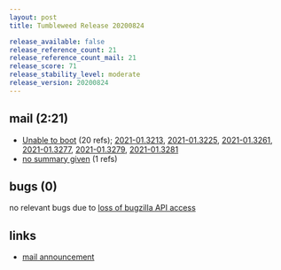 ```yaml
---
layout: post
title: Tumbleweed Release 20200824

release_available: false
release_reference_count: 21
release_reference_count_mail: 21
release_score: 71
release_stability_level: moderate
release_version: 20200824
---
```


## mail (2:21)

- [Unable to boot](https://lists.opensuse.org/opensuse-factory/2020-08/msg00354.html) (20 refs); [2021-01.3213](https://github.com/boombatower/tumbleweed-review/issues/10), [2021-01.3225](https://github.com/boombatower/tumbleweed-review/issues/10), [2021-01.3261](https://github.com/boombatower/tumbleweed-review/issues/10), [2021-01.3277](https://github.com/boombatower/tumbleweed-review/issues/10), [2021-01.3279](https://github.com/boombatower/tumbleweed-review/issues/10), [2021-01.3281](https://github.com/boombatower/tumbleweed-review/issues/10)
- [no summary given](https://github.com/boombatower/tumbleweed-review/issues/10) (1 refs)

## bugs (0)

<!--more-->

no relevant bugs due to [loss of bugzilla API access](https://bugzilla.opensuse.org/show_bug.cgi?id=1157722)



## links

- [mail announcement](https://github.com/boombatower/tumbleweed-review/issues/10)
